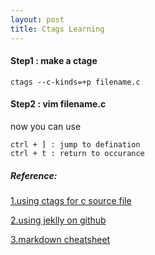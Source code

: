 ```yaml
---
layout: post
title: Ctags Learning
---
```


#### Step1 : make a ctage
```
ctags --c-kinds=+p filename.c
```

#### Step2 : vim filename.c
now you can use

```
ctrl + ] : jump to defination
ctrl + t : return to occurance
```

##### Reference:
[1.using ctags for c source file](http://objectmix.com/editors/149545-vim-exuberant-ctags-%3D-how-go-definition-declaration.html)

[2.using jeklly on github](http://www.smashingmagazine.com/2014/08/build-blog-jekyll-github-pages/)

[3.markdown cheatsheet](https://github.com/adam-p/markdown-here/wiki/Markdown-Cheatsheet#links)
